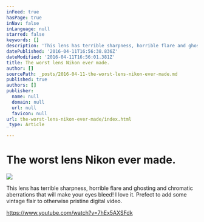```yaml
---
inFeed: true
hasPage: true
inNav: false
inLanguage: null
starred: false
keywords: []
description: 'This lens has terrible sharpness, horrible flare and ghosting and chromatic aberrations that will make your eyes bleed! I love it. Prefect to add some vintage flair to otherwise pristine digital video.'
datePublished: '2016-04-11T16:56:38.836Z'
dateModified: '2016-04-11T16:56:01.381Z'
title: The worst lens Nikon ever made.
author: []
sourcePath: _posts/2016-04-11-the-worst-lens-nikon-ever-made.md
published: true
authors: []
publisher:
  name: null
  domain: null
  url: null
  favicon: null
url: the-worst-lens-nikon-ever-made/index.html
_type: Article

---
```

# The worst lens Nikon ever made.
![](https://the-grid-user-content.s3-us-west-2.amazonaws.com/4ccc8af1-59c9-403b-a24a-5e0fe37b8ad8.jpg)

This lens has terrible sharpness, horrible flare and ghosting and chromatic aberrations that will make your eyes bleed! I love it. Prefect to add some vintage flair to otherwise pristine digital video.

https://www.youtube.com/watch?v=7hEx5AXSFdk
